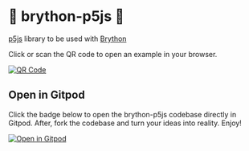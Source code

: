 # 🌈 brython-p5js 🦄
[p5js](https://p5js.org/) library to be used with [Brython](https://github.com/brython-dev/brython)

Click or scan the QR code to open an example in your browser.

[![QR Code](http://api.qrserver.com/v1/create-qr-code/?color=000000&bgcolor=FFFFFF&data=https%3A%2F%2Fsoerensofke.github.io%2Fbrython-p5js%2F&qzone=1&margin=0&size=150x150&ecc=L)](https://soerensofke.github.io/brython-p5js/)

## Open in Gitpod
Click the badge below to open the brython-p5js codebase directly in Gitpod. After, fork the codebase and turn your ideas into reality. Enjoy!

[![Open in Gitpod](https://gitpod.io/button/open-in-gitpod.svg)](https://gitpod.io/#https://github.com/SoerenSofke/brython-p5js)



